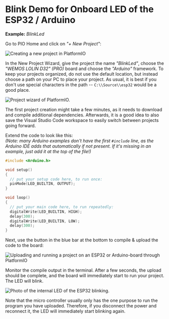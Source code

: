# Blink Demo for Onboard LED of the ESP32 / Arduino

**Example:** *BlinkLed*

Go to PIO Home and click on *"+ New Project"*:

![Creating a new project in
PlatformIO](./media/blinkled-platformio.png)

In the New Project Wizard, give the project the name *"BlinkLed"*, choose
the *"WEMOS LOLIN D32" (PRO)* board and choose the *"Arduino"*
framework. To keep your projects organized, do not use the default
location, but instead choose a path on your PC to place your project. As
usual, it is best if you don't use special characters in the path --
`C:\\Source\\esp32` would be a good place.

![Project wizard of
PlatformIO.](./media/platformio-project-wizard.png)

The first project creation might take a few minutes, as it needs to
download and compile additional dependencies. Afterwards, it is a good
idea to also save the Visual Studio Code workspace to easily switch
between projects going forward.

Extend the code to look like this:\
*(Note: many Arduino examples don't have the first `#include` line, as the
Arduino IDE adds that automatically if not present. If it's missing in
an example, just add it at the top of the file!)*

```c++
#include <Arduino.h>

void setup()
{
  // put your setup code here, to run once:
  pinMode(LED_BUILTIN, OUTPUT);
}

void loop()
{
  // put your main code here, to run repeatedly:
  digitalWrite(LED_BUILTIN, HIGH);
  delay(300);
  digitalWrite(LED_BUILTIN, LOW);
  delay(300);
}
```

Next, use the button in the blue bar at the bottom to compile & upload
the code to the board:

![Uploading and running a project on an ESP32 or Arduino-board through
PlatformIO](./media/upload-platformio.png)

Monitor the compile output in the terminal. After a few seconds, the
upload should be complete, and the board will immediately start to run
your project. The LED will blink.

![Photo of the internal LED of the ESP32
blinking.](./media/esp32-internal-led.jpeg)

Note that the micro controller usually only has the one purpose to run
the program you have uploaded. Therefore, if you disconnect the power
and reconnect it, the LED will immediately start blinking again.
